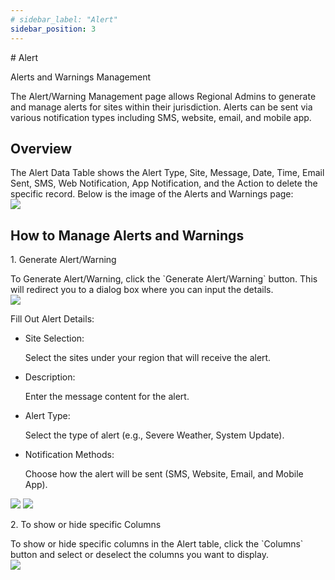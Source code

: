 ```yaml
---
# sidebar_label: "Alert"
sidebar_position: 3
---
```


<link rel="stylesheet" href="path/to/custom.css"/>
<div class="ml-5"> 
# Alert

<p class="font-light mt-5">Alerts and Warnings Management</p>
<div class="mt-5">The Alert/Warning Management page allows Regional Admins to generate and manage alerts for sites within their jurisdiction. Alerts can be sent via various notification types including SMS, website, email, and mobile app.</div>

## Overview

<div class="mt-5">The Alert Data Table shows the Alert Type, Site, Message, Date, Time, Email Sent, SMS, Web Notification, App Notification, and the Action to delete the specific record. Below is the image of the Alerts and Warnings page:</div>

<img src="/img/super-admin-alert.png" class="w-auto h-48 my-8 border shadow-md"/>

## How to Manage Alerts and Warnings

<p class="font-semibold mt-3">1. Generate Alert/Warning</p>
<div class="mt-5">To Generate Alert/Warning, click the `Generate Alert/Warning` button. This will redirect you to a dialog box where you can input the details.</div>
<img src="/img/super-admin-generate-alert.png" class="w-auto h-auto my-8 border shadow-md"/>

Fill Out Alert Details:

<ul class="list-disc pl-5">
<li>
<p class="font-semibold">Site Selection:</p>
Select the sites under your region that will receive the alert.
 </li>
 <li>
 <p class="font-semibold">Description: </p>
Enter the message content for the alert.
 </li>
 <li>
<p class="font-semibold">Alert Type:</p>
Select the type of alert (e.g., Severe Weather, System Update).
</li> 
<li>
<p class="font-semibold">Notification Methods:</p>
Choose how the alert will be sent (SMS, Website, Email, and Mobile App).
</li>
</ul> 
<img src="/img/super-admin-add-alert.png" class="w-auto h-96 my-8 border shadow-md"/>
<img src="/img/after-super-admin-generate-alert.png" class="w-auto h-auto my-8 border shadow-md"/>

<p class="font-semibold mt-3">2. To show or hide specific Columns</p>
<div class="mt-5">To show or hide specific columns in the Alert table, click the `Columns` button and select or deselect the columns you want to display.</div>
<img src="/img/super-admin-alert-column.png" class="w-full h-56 my-8 border shadow-md"/>

</div>
